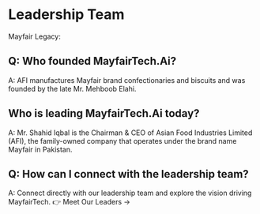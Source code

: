 # Leadership Team
Mayfair Legacy: 

## Q: Who founded MayfairTech.Ai?
A: AFI manufactures Mayfair brand confectionaries and biscuits and was founded by the late Mr. Mehboob Elahi.

## Who is leading MayfairTech.Ai today?
A: Mr. Shahid Iqbal is the Chairman & CEO of Asian Food Industries Limited (AFI), the family-owned company that operates under the brand name Mayfair in Pakistan.

## Q: How can I connect with the leadership team?
A: Connect directly with our leadership team and explore the vision driving MayfairTech. 👉 Meet Our Leaders →
